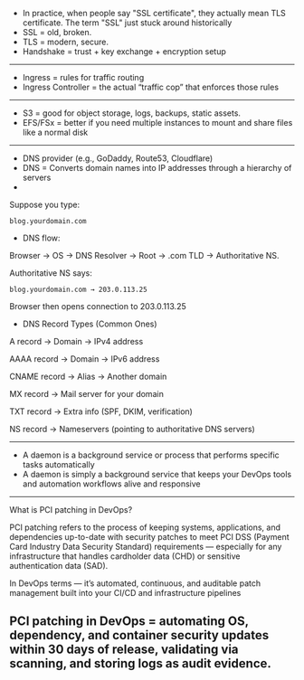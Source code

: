 
- In practice, when people say "SSL certificate", they actually mean TLS certificate. The term "SSL" just stuck around historically
- SSL = old, broken.
- TLS = modern, secure.
- Handshake = trust + key exchange + encryption setup

---

- Ingress = rules for traffic routing
- Ingress Controller = the actual “traffic cop” that enforces those rules
---
- S3 = good for object storage, logs, backups, static assets.
- EFS/FSx = better if you need multiple instances to mount and share files like a normal disk
---
- DNS provider (e.g., GoDaddy, Route53, Cloudflare)
- DNS = Converts domain names into IP addresses through a hierarchy of servers
- 
Suppose you type:
```
blog.yourdomain.com
```

- DNS flow:

Browser → OS → DNS Resolver → Root → .com TLD → Authoritative NS.

Authoritative NS says:
```
blog.yourdomain.com → 203.0.113.25
```

Browser then opens connection to 203.0.113.25

- DNS Record Types (Common Ones)

A record → Domain → IPv4 address

AAAA record → Domain → IPv6 address

CNAME record → Alias → Another domain

MX record → Mail server for your domain

TXT record → Extra info (SPF, DKIM, verification)

NS record → Nameservers (pointing to authoritative DNS servers)

---
- A daemon is a background service or process that performs specific tasks automatically
- A daemon is simply a background service that keeps your DevOps tools and automation workflows alive and responsive
---
What is PCI patching in DevOps?

PCI patching refers to the process of keeping systems, applications, and dependencies up-to-date with security patches to meet PCI DSS (Payment Card Industry Data Security Standard) requirements — especially for any infrastructure that handles cardholder data (CHD) or sensitive authentication data (SAD).

In DevOps terms — it’s automated, continuous, and auditable patch management built into your CI/CD and infrastructure pipelines

PCI patching in DevOps = automating OS, dependency, and container security updates within 30 days of release, validating via scanning, and storing logs as audit evidence.
---
